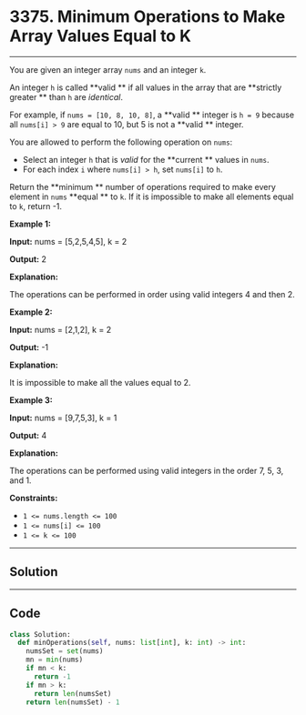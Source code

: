 # 3375. Minimum Operations to Make Array Values Equal to K

---

You are given an integer array `nums` and an integer `k`.

An integer `h` is called **valid ** if all values in the array that are **strictly greater ** than `h` are _identical_.

For example, if `nums = [10, 8, 10, 8]`, a **valid ** integer is `h = 9` because all `nums[i] > 9` are equal to 10, but 5 is not a **valid ** integer.

You are allowed to perform the following operation on `nums`:

  * Select an integer `h` that is _valid_ for the **current ** values in `nums`.
  * For each index `i` where `nums[i] > h`, set `nums[i]` to `h`.



Return the **minimum ** number of operations required to make every element in `nums` **equal ** to `k`. If it is impossible to make all elements equal to `k`, return -1.

 

**Example 1:**

**Input:** nums = [5,2,5,4,5], k = 2

**Output:** 2

**Explanation:**

The operations can be performed in order using valid integers 4 and then 2.

**Example 2:**

**Input:** nums = [2,1,2], k = 2

**Output:** -1

**Explanation:**

It is impossible to make all the values equal to 2.

**Example 3:**

**Input:** nums = [9,7,5,3], k = 1

**Output:** 4

**Explanation:**

The operations can be performed using valid integers in the order 7, 5, 3, and 1.

 

**Constraints:**

  * `1 <= nums.length <= 100 `
  * `1 <= nums[i] <= 100`
  * `1 <= k <= 100`

---

## Solution



---

## Code
```python
class Solution:
  def minOperations(self, nums: list[int], k: int) -> int:
    numsSet = set(nums)
    mn = min(nums)
    if mn < k:
      return -1
    if mn > k:
      return len(numsSet)
    return len(numsSet) - 1
```